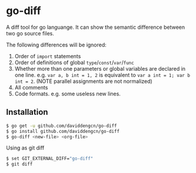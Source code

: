 go-diff
=======

A diff tool for go languange. It can show the semantic difference between two go source files.

The following differences will be ignored:
 1. Order of <code>import</code> statements
 2. Order of definitions of global <code>type</code>/<code>const</code>/<code>var</code>/<code>func</code>
 3. Whether more than one parameters or global variables are declared in one line. e.g. <code>var a, b int = 1, 2</code> is equivalent to <code>var a int = 1; var  b int = 2</code>. (NOTE parallel assignments are not normalized)
 4. All comments
 5. Code formats. e.g. some useless new lines.

Installation
------------
```bash
$ go get -u github.com/daviddengcn/go-diff
$ go install github.com/daviddengcn/go-diff
$ go-diff <new-file> <org-file>
```

Using as git diff
```bash
$ set GIT_EXTERNAL_DIFF="go-diff"
$ git diff
```
